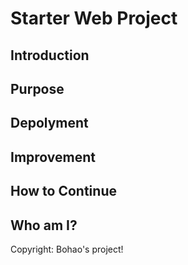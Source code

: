# Starter Web Project

## Introduction

## Purpose

## Depolyment

## Improvement

## How to Continue

## Who am I?

Copyright: Bohao's project!

